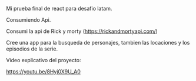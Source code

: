 Mi prueba final de react para desafio latam.

Consumiendo Api.

Consumi la api de Rick y morty (https://rickandmortyapi.com/)

Cree una app para la busqueda de personajes, tambien las locaciones y los episodios de la serie.


Video explicativo del proyecto:

https://youtu.be/8Hyj0X9U_A0


